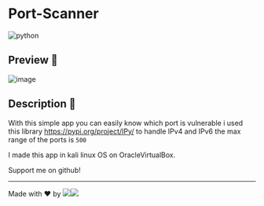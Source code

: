 # Port-Scanner

<img alt="python" src="https://img.shields.io/badge/-python-blue?style=flat-square&logo=python&logoColor=white" />

## Preview 📌
![image](https://user-images.githubusercontent.com/45575898/131554751-f06863d3-cb3a-4e54-a6b9-55872494d8e4.png)

## Description 📌
With this simple app you can easily know which port is vulnerable
i used this library  https://pypi.org/project/IPy/ to handle IPv4 and IPv6 
the max range of the ports is `500`

I made this app in kali linux OS on OracleVirtualBox.

Support me on github!

-----------------------------------------------------------------------------------------------------------------------------------------------------------------------------------
Made with ❤ by ![](https://img.shields.io/badge/luca-informational?style=flat&logo=#DD0031&logoColor=white&color=2bbc8a)![](https://img.shields.io/badge/Imbalzano-informational?style=flat&logo=&logoColor=white&color=2bbc8a)

